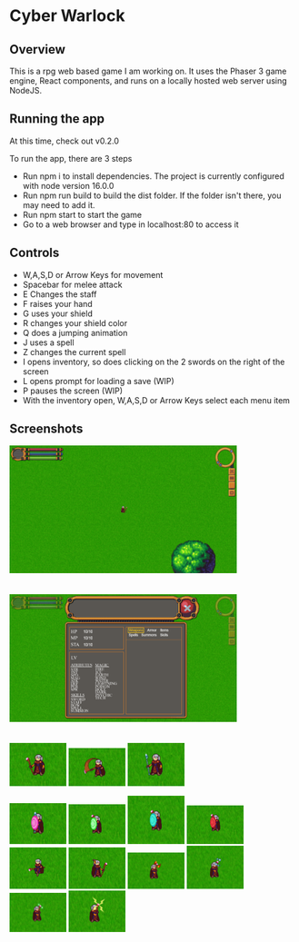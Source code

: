 # Cyber Warlock

## Overview

This is a rpg web based game I am working on. It uses the Phaser 3 game engine, React components, and runs on a locally hosted web server using NodeJS.

## Running the app

At this time, check out v0.2.0

To run the app, there are 3 steps

* Run npm i to install dependencies. The project is currently configured with node version 16.0.0
* Run npm run build to build the dist folder. If the folder isn't there, you may need to add it.
* Run npm start to start the game
* Go to a web browser and type in localhost:80 to access it

## Controls

* W,A,S,D or Arrow Keys for movement
* Spacebar for melee attack
* E Changes the staff
* F raises your hand
* G uses your shield
* R changes your shield color
* Q does a jumping animation
* J uses a spell
* Z changes the current spell
* I opens inventory, so does clicking on the 2 swords on the right of the screen
* L opens prompt for loading a save (WIP)
* P pauses the screen (WIP)
* With the inventory open, W,A,S,D or Arrow Keys select each menu item

## Screenshots

<img src="example1.png" width="400"><br><br><br>
<img src="example2.png" width="400"><br><br><br>
<img src="example3.png" width="100">
<img src="example4.png" width="100">
<img src="example5.png" width="100"><br>

<img src="example6.png" width="100">
<img src="example7.png" width="100">
<img src="example8.png" width="100">
<img src="example9.png" width="100"><br>


<img src="example10.png" width="100">
<img src="example11.png" width="100">

<img src="example12.png" width="100">
<img src="example13.png" width="100">
<img src="example14.png" width="100">
<img src="example15.png" width="100">